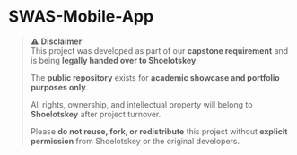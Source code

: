 # SWAS-Mobile-App
> ⚠️ **Disclaimer**  
> This project was developed as part of our **capstone requirement** and is being **legally handed over to Shoelotskey**.  
>  
> The **public repository** exists for **academic showcase and portfolio purposes only**.  
>  
> All rights, ownership, and intellectual property will belong to **Shoelotskey** after project turnover.  
>  
> Please **do not reuse, fork, or redistribute** this project without **explicit permission** from Shoelotskey or the original developers.
